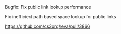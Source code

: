 Bugfix: Fix public link lookup performance

Fix inefficient path based space lookup for public links

https://github.com/cs3org/reva/pull/3866
